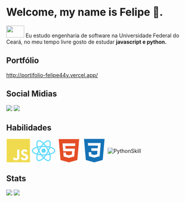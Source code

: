 # Welcome, my name is Felipe :wave:.

<img src="https://cdn.pixabay.com/photo/2020/02/26/02/30/brazil-4880477_1280.png" target="_blank" height="32" width="48"> Eu estudo engenharia de software na Universidade Federal do Ceará, no meu tempo livre gosto de estudar <strong>javascript e python.</strong>

## Portfólio
http://portifolio-felipe44y.vercel.app/

## Social Midias
<a href="https://www.linkedin.com/in/felipe-silva-508777190/">
<img src="https://img.shields.io/badge/LinkedIn-0077B5?style=for-the-badge&logo=linkedin&logoColor=white" target="_blank"></a>
<a href="https://www.instagram.com/_lipim_44/">
<img src="https://img.shields.io/badge/Instagram-E4405F?style=for-the-badge&logo=instagram&logoColor=white" target="_blank"></a>

## Habilidades
<div>
  <img align="center" alt="JsSkill" height="64" width="64" src="https://raw.githubusercontent.com/devicons/devicon/master/icons/javascript/javascript-plain.svg"/>
  <img align="center" alt="ReactSkill" height="64" width="64" src="https://raw.githubusercontent.com/devicons/devicon/master/icons/react/react-original.svg"/>
  <img align="center" alt="HTMLSkill" height="64" width="64" src="https://raw.githubusercontent.com/devicons/devicon/master/icons/html5/html5-plain.svg"/>
  <img align="center" alt="CSSSkill" height="64" width="64" src="https://raw.githubusercontent.com/devicons/devicon/master/icons/css3/css3-plain.svg"/>
  <img align="center" alt="PythonSkill" height="64" width="64" src="https://cdn.jsdelivr.net/gh/devicons/devicon/icons/python/python-original.svg"/>
</div>

## Stats
<div>
  <img height="180em" src="https://github-readme-stats.vercel.app/api?username=felipe44y&show_icons=true&theme=radical&include_all_commits=true&count_private=true"/>
  <img height="180em" src="https://github-readme-stats.vercel.app/api/top-langs/?username=felipe44y&layout=compact&langs_count=16&theme=radical"/>
</div>
